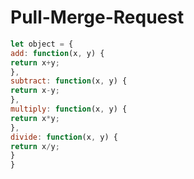 # Pull-Merge-Request

````javascript
let object = {
add: function(x, y) {
return x+y;
},
subtract: function(x, y) {
return x-y;
},
multiply: function(x, y) {
return x*y;
},
divide: function(x, y) {
return x/y;
}
}
````
